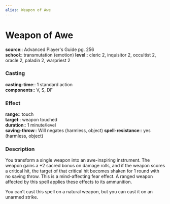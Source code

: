 ```yaml
---
alias: Weapon of Awe
---
```


# Weapon of Awe 

**source**:: Advanced Player's Guide pg. 256  
**school**:: transmutation (emotion)
**level**:: cleric 2, inquisitor 2, occultist 2, oracle 2, paladin 2, warpriest 2

### Casting 

**casting-time**:: 1 standard action  
**components**:: V, S, DF

### Effect 

**range**:: touch  
**target**:: weapon touched  
**duration**:: 1 minute/level  
**saving-throw**:: Will negates (harmless, object)
**spell-resistance**:: yes (harmless, object)

### Description 

You transform a single weapon into an awe-inspiring instrument. The weapon gains a +2 sacred bonus on damage rolls, and if the weapon scores a critical hit, the target of that critical hit becomes shaken for 1 round with no saving throw. This is a mind-affecting fear effect. A ranged weapon affected by this spell applies these effects to its ammunition.  
  
You can’t cast this spell on a natural weapon, but you can cast it on an unarmed strike.
